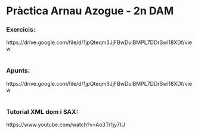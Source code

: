 <h1>Pràctica Arnau Azogue - 2n DAM</h1>

<h3>Exercicis:</h3>
https://drive.google.com/file/d/1jpQteqm3JjFBwDulBMPL7DDrSwl18XDf/view
<br>
<br>
<h3>Apunts:</h3>
https://drive.google.com/file/d/1jpQteqm3JjFBwDulBMPL7DDrSwl18XDf/view
<br>
<br>
<h3>Tutorial XML dom i SAX: </h3>
https://www.youtube.com/watch?v=Ao3Tr1jy7IU
